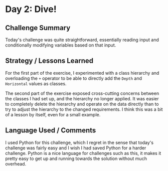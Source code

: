 # Day 2: Dive!

## Challenge Summary

Today's challenge was quite straightforward, essentially reading input
and conditionally modifying variables based on that input.

## Strategy / Lessons Learned

For the first part of the exercise, I experimented with a class hierarchy
and overloading the `+` operator to be able to directly add the `Depth` and
`Horizontal` values as classes.

The second part of the exercise exposed cross-cutting concerns between the
classes I had set up, and the hierarchy no longer applied. It was easier to
completely delete the hierarchy and operate on the data directly than to try
to adjust the hierarchy to the changed requirements. I think this was a bit of
a lesson by itself, even for a small example.

## Language Used / Comments

I used Python for this challenge, which I regret in the sense that today's challenge
was fairly easy and I wish I had saved Python for a harder challenge. Python is a
nice language for challenges such as this, it makes it pretty easy to get up and
running towards the solution without much overhead.
